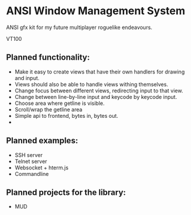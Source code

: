 # ANSI Window Management System

ANSI gfx kit for my future multiplayer roguelike endeavours.

VT100

## Planned functionality:

- Make it easy to create views that have their own handlers for drawing and input.
- Views should also be able to handle views withing themselves.
- Change focus between different views, redirecting input to that view.
- Change between line-by-line input and keycode by keycode input.
- Choose area where getline is visible.
- Scroll/wrap the getline area
- Simple api to frontend, bytes in, bytes out.
- 

## Planned examples:

- SSH server
- Telnet server
- Websocket + hterm.js
- Commandline

## Planned projects for the library:

- MUD
